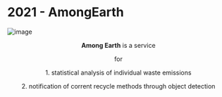 # 2021 - AmongEarth
![image](https://user-images.githubusercontent.com/60208434/111939670-3e8b8280-8b10-11eb-9881-9c8e859710d2.png)<br/>
 <p align="center"><b>Among Earth</b> is a service <p>
 <p align="center">for</p>
 <p align="center">1. statistical analysis of individual waste emissions </p>
 <p align="center">2. notification of corrent recycle methods through object detection</p>
